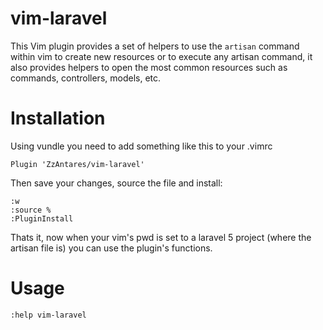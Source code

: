 # vim-laravel

This Vim plugin provides a set of helpers to use the `artisan` command within
vim to create new resources or to execute any artisan command, it also provides
helpers to open the most common resources such as commands, controllers, models,
etc.

# Installation

Using vundle you need to add something like this to your .vimrc

```
Plugin 'ZzAntares/vim-laravel'
```

Then save your changes, source the file and install:
```
:w
:source %
:PluginInstall
```

Thats it, now when your vim's pwd is set to a laravel 5 project (where the
artisan file is) you can use the plugin's functions.

# Usage

`:help vim-laravel`
